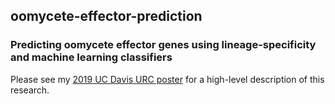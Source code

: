 ## oomycete-effector-prediction

### Predicting oomycete effector genes using lineage-specificity and machine learning classifiers

Please see my [2019 UC Davis URC poster](https://drive.google.com/file/d/1n7ccBZi6c5K6h600u0lF9xnMRiMtKWVa/view?usp=sharing) for a high-level description of this research.

